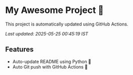 # My Awesome Project 🚀

This project is automatically updated using GitHub Actions.

_Last updated: 2025-05-25 00:45:19 IST_

## Features
- Auto-update README using Python 🐍
- Auto Git push with GitHub Actions 🤖
